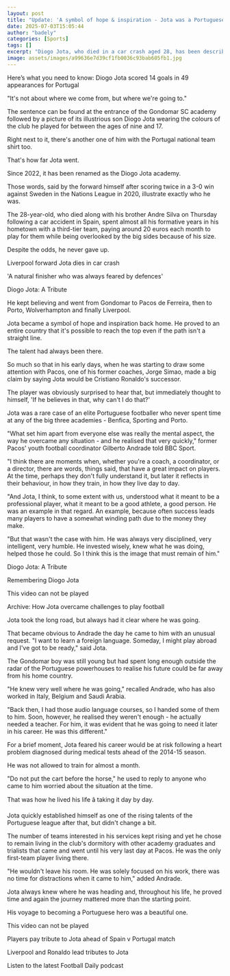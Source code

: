 ```yaml
---
layout: post
title: "Update: 'A symbol of hope & inspiration - Jota was a Portuguese hero'"
date: 2025-07-03T15:05:44
author: "badely"
categories: [Sports]
tags: []
excerpt: "Diogo Jota, who died in a car crash aged 28, has been described as a symbol of hope and inspiration by Portugal football expert Marcus Alves."
image: assets/images/a99636e7d39cf1fb0036c93bab605fb1.jpg
---
```


Here’s what you need to know: Diogo Jota scored 14 goals in 49 appearances for Portugal

"It's not about where we come from, but where we're going to."

The sentence can be found at the entrance of the Gondomar SC academy followed by a picture of its illustrious son Diogo Jota wearing the colours of the club he played for between the ages of nine and 17. 

Right next to it, there's another one of him with the Portugal national team shirt too.

That's how far Jota went.

Since 2022, it has been renamed as the Diogo Jota academy.

Those words, said by the forward himself after scoring twice in a 3-0 win against Sweden in the Nations League in 2020, illustrate exactly who he was.

The 28-year-old, who died along with his brother Andre Silva on Thursday following a car accident in Spain, spent almost all his formative years in his hometown with a third-tier team, paying around 20 euros each month to play for them while being overlooked by the big sides because of his size.

Despite the odds, he never gave up.

Liverpool forward Jota dies in car crash

'A natural finisher who was always feared by defences'

Diogo Jota: A Tribute

He kept believing and went from Gondomar to Pacos de Ferreira, then to Porto, Wolverhampton and finally Liverpool.

Jota became a symbol of hope and inspiration back home. He proved to an entire country that it's possible to reach the top even if the path isn't a straight line.

The talent had always been there.

So much so that in his early days, when he was starting to draw some attention with Pacos, one of his former coaches, Jorge Simao, made a big claim by saying Jota would be Cristiano Ronaldo's successor.

The player was obviously surprised to hear that, but immediately thought to himself, 'If he believes in that, why can't I do that?'

Jota was a rare case of an elite Portuguese footballer who never spent time at any of the big three academies - Benfica, Sporting and Porto.

"What set him apart from everyone else was really the mental aspect, the way he overcame any situation - and he realised that very quickly," former Pacos' youth football coordinator Gilberto Andrade told BBC Sport.

"I think there are moments when, whether you're a coach, a coordinator, or a director, there are words, things said, that have a great impact on players. At the time, perhaps they don't fully understand it, but later it reflects in their behaviour, in how they train, in how they live day to day.

"And Jota, I think, to some extent with us, understood what it meant to be a professional player, what it meant to be a good athlete, a good person. He was an example in that regard. An example, because often success leads many players to have a somewhat winding path due to the money they make.

"But that wasn't the case with him. He was always very disciplined, very intelligent, very humble. He invested wisely, knew what he was doing, helped those he could. So I think this is the image that must remain of him."

Diogo Jota: A Tribute

Remembering Diogo Jota

This video can not be played

Archive: How Jota overcame challenges to play football

Jota took the long road, but always had it clear where he was going.

That became obvious to Andrade the day he came to him with an unusual request. "I want to learn a foreign language. Someday, I might play abroad and I've got to be ready," said Jota.

The Gondomar boy was still young but had spent long enough outside the radar of the Portuguese powerhouses to realise his future could be far away from his home country.

"He knew very well where he was going," recalled Andrade, who has also worked in Italy, Belgium and Saudi Arabia.

"Back then, I had those audio language courses, so I handed some of them to him. Soon, however, he realised they weren't enough - he actually needed a teacher. For him, it was evident that he was going to need it later in his career. He was this different." 

For a brief moment, Jota feared his career would be at risk following a heart problem diagnosed during medical tests ahead of the 2014-15 season.

He was not allowed to train for almost a month.

"Do not put the cart before the horse," he used to reply to anyone who came to him worried about the situation at the time.

That was how he lived his life â taking it day by day.

Jota quickly established himself as one of the rising talents of the Portuguese league after that, but didn't change a bit.

The number of teams interested in his services kept rising and yet he chose to remain living in the club's dormitory with other academy graduates and trialists that came and went until his very last day at Pacos. He was the only first-team player living there.

"He wouldn't leave his room. He was solely focused on his work, there was no time for distractions when it came to him," added Andrade.

Jota always knew where he was heading and, throughout his life, he proved time and again the journey mattered more than the starting point.

His voyage to becoming a Portuguese hero was a beautiful one.

This video can not be played

Players pay tribute to Jota ahead of Spain v Portugal match

Liverpool and Ronaldo lead tributes to Jota

Listen to the latest Football Daily podcast

